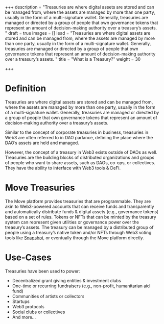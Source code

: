 +++
description = "Treasuries are where digital assets are stored and can be managed from, where the assets are managed by more than one party, usually in the form of a multi-signature wallet. Generally, treasuries are managed or directed by a group of people that own governance tokens that represent an amount of decision-making authority over a treasury’s assets. "
draft = true
images = []
lead = "Treasuries are where digital assets are stored and can be managed from, where the assets are managed by more than one party, usually in the form of a multi-signature wallet. Generally, treasuries are managed or directed by a group of people that own governance tokens that represent an amount of decision-making authority over a treasury’s assets. "
title = "What is a Treasury?"
weight = 30

+++
# Definition

Treasuries are where digital assets are stored and can be managed from, where the assets are managed by more than one party, usually in the form of a multi-signature wallet. Generally, treasuries are managed or directed by a group of people that own governance tokens that represent an amount of decision-making authority over a treasury’s assets.

Similar to the concept of corporate treasuries in business, treasuries in Web3 are often referred to in DAO parlance, defining the place where the DAO’s assets are held and managed.

However, the concept of a treasury in Web3 exists outside of DAOs as well. Treasuries are the building blocks of distributed organizations and groups of people who want to share assets, such as DAOs, co-ops, or collectives. They have the ability to interface with Web3 tools & DeFi.

# Move Treasuries

The Move platform provides treasuries that are programmable. They are akin to Web3-powered accounts that can receive funds and transparently and automatically distribute funds & digital assets (e.g., governance tokens) based on a set of rules. Tokens or NFTs that can be minted by the treasury system can represent given utilities or governance power over the treasury’s assets. The treasury can be managed by a distributed group of people using a treasury’s native token and/or NFTs through Web3 voting tools like [Snapshot](https://snapshot.org/), or eventually through the Move platform directly.

# Use-Cases

Treasuries have been used to power:

* Decentralized grant giving entities & investment clubs
* One-time or recurring fundraisers (e.g., non-profit, humanitarian aid fund)
* Communities of artists or collectors
* Startups
* Web3 protocols
* Social clubs or collectives
* And more…